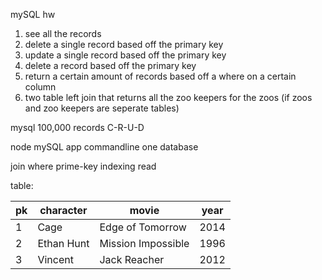 mySQL hw 

1. see all the records 
2. delete a single record based off the primary key 
3. update a single record based off the primary key 
4. delete a record based off the primary key 
5. return a certain amount of records based off a where on a certain column 
6. two table left join that returns all the zoo keepers for the zoos (if zoos and zoo keepers are seperate tables)


mysql
100,000 records
C-R-U-D

node mySQL app
commandline 
one database

join
where
prime-key
indexing
read

table:

|pk| character  | movie  | year |
|-|------------| ------ |-------|
|1|Cage   | Edge of Tomorrow | 2014 |
|2|Ethan Hunt | Mission Impossible | 1996 |
|3|Vincent | Jack Reacher  | 2012 |
